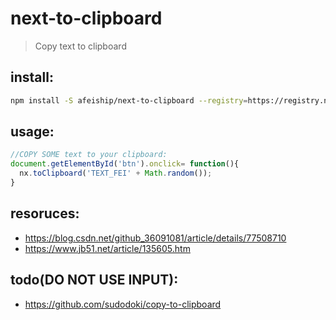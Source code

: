 # next-to-clipboard
> Copy text to clipboard

## install:
```bash
npm install -S afeiship/next-to-clipboard --registry=https://registry.npm.taobao.org
```

## usage:
```js
//COPY SOME text to your clipboard:
document.getElementById('btn').onclick= function(){
  nx.toClipboard('TEXT_FEI' + Math.random());
}
```

## resoruces:
+ https://blog.csdn.net/github_36091081/article/details/77508710
+ https://www.jb51.net/article/135605.htm

## todo(DO NOT USE INPUT):
+ https://github.com/sudodoki/copy-to-clipboard